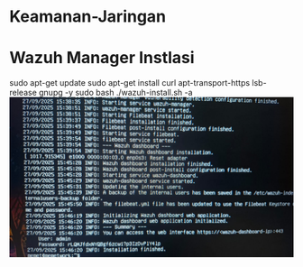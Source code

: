 # Keamanan-Jaringan

# Wazuh Manager Instlasi
sudo apt-get update
sudo apt-get install curl apt-transport-https lsb-release gnupg -y
sudo bash ./wazuh-install.sh -a
![Hasil :](./Instalasi%20Wazuh%20Manager.jpg)

